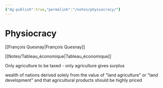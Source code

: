 ```yaml
---
{"dg-publish":true,"permalink":"/notes/physiocracy/"}
---
```



# Physiocracy

[[François Quesnay\|François Quesnay]]

[[Notes/Tableau_économique\|Tableau_économique]]

Only agriculture to be taxed - only agriculture gives surplus 

 wealth of nations derived solely from the value of "land agriculture" or "land development" and that agricultural products should be highly priced
